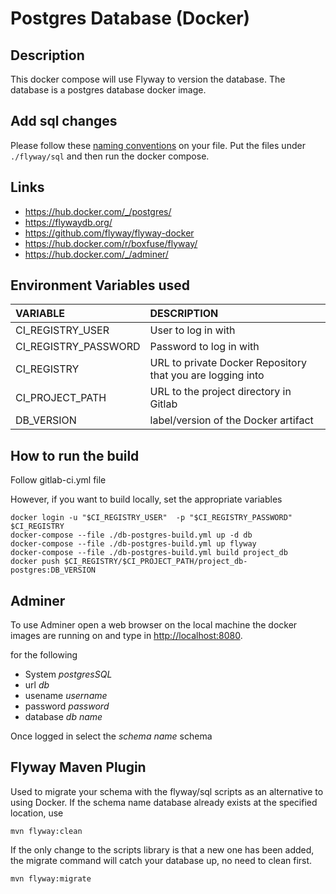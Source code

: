 # Postgres Database (Docker)

## Description
This docker compose will use Flyway to version the database.  The database is a postgres
database docker image.  

## Add sql changes
Please follow these [naming conventions](https://flywaydb.org/documentation/migrations#naming-1) on your file.
Put the files under ``./flyway/sql`` and then run the docker compose.

## Links
* https://hub.docker.com/_/postgres/
* https://flywaydb.org/
* https://github.com/flyway/flyway-docker
* https://hub.docker.com/r/boxfuse/flyway/
* https://hub.docker.com/_/adminer/

## Environment Variables used
| VARIABLE | DESCRIPTION |
| :--- | :---| 
| CI_REGISTRY_USER | User to log in with |
| CI_REGISTRY_PASSWORD | Password to log in with |
| CI_REGISTRY | URL to private Docker Repository that you are logging into |
| CI_PROJECT_PATH | URL to the project directory in Gitlab | 
| DB_VERSION | label/version of the Docker artifact |


## How to run the build
Follow gitlab-ci.yml file

However, if you want to build locally, set the appropriate variables

````
docker login -u "$CI_REGISTRY_USER"  -p "$CI_REGISTRY_PASSWORD" $CI_REGISTRY
docker-compose --file ./db-postgres-build.yml up -d db
docker-compose --file ./db-postgres-build.yml up flyway
docker-compose --file ./db-postgres-build.yml build project_db
docker push $CI_REGISTRY/$CI_PROJECT_PATH/project_db-postgres:DB_VERSION
````

## Adminer
To use Adminer open a web browser on the local machine the docker images are running on
and type in [http://localhost:8080](http://localhost:8080).

for the following
* System *postgresSQL*
* url *db*
* usename *username* 
* password *password*
* database *db name*

Once logged in select the *schema name* schema

## Flyway Maven Plugin
Used to migrate your schema with the flyway/sql scripts as an alternative to using Docker.
If the schema name database already exists at the specified location, use 
````
mvn flyway:clean
````
 If the only change to the scripts library is that a new one has been added, 
the migrate command will catch your database up, no need to clean first.
````$xslt
mvn flyway:migrate
````
